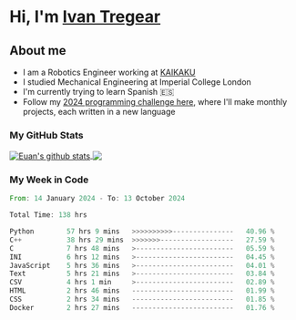 # Hi, I'm [Ivan Tregear](https://www.linkedin.com/in/ivantregear/)

## About me

* I am a Robotics Engineer working at [KAIKAKU](https://github.com/KAIKAKU-AI)
* I studied Mechanical Engineering at Imperial College London
* I'm currently trying to learn Spanish :es:
* Follow my [2024 programming challenge here](https://github.com/ITregear?tab=repositories), where I'll make monthly projects, each written in a new language


### My GitHub Stats

<a href="#my-github-stats">
  <img align="center" src="https://github-readme-stats.vercel.app/api?username=itregear&count_private=true&show_icons=true&include_all_commits=true&theme=material-palenight" alt="Euan's github stats" />
</a>

<a href="#my-github-stats">
  <img align="center" src="https://github-readme-stats.vercel.app/api/top-langs/?username=itregear&layout=compact&theme=material-palenight" />
</a>

### My Week in Code
<!--START_SECTION:waka-->

```rust
From: 14 January 2024 - To: 13 October 2024

Total Time: 138 hrs

Python        57 hrs 9 mins   >>>>>>>>>>---------------   40.96 %
C++           38 hrs 29 mins  >>>>>>>------------------   27.59 %
C             7 hrs 48 mins   >------------------------   05.59 %
INI           6 hrs 12 mins   >------------------------   04.45 %
JavaScript    5 hrs 36 mins   >------------------------   04.01 %
Text          5 hrs 21 mins   >------------------------   03.84 %
CSV           4 hrs 1 min     >------------------------   02.89 %
HTML          2 hrs 46 mins   -------------------------   01.99 %
CSS           2 hrs 34 mins   -------------------------   01.85 %
Docker        2 hrs 27 mins   -------------------------   01.76 %
```

<!--END_SECTION:waka-->
